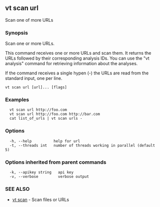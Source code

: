 ## vt scan url

Scan one of more URLs

### Synopsis

Scan one or more URLs.

This command receives one or more URLs and scan them. It returns the URLs followed
by their corresponding analysis IDs. You can use the "vt analysis" command for
retrieving information about the analyses.

If the command receives a single hypen (-) the URLs are read from the standard
input, one per line.

```
vt scan url [url]... [flags]
```

### Examples

```
  vt scan url http://foo.com
  vt scan url http://foo.com http://bar.com
  cat list_of_urls | vt scan urls -
```

### Options

```
  -h, --help          help for url
  -t, --threads int   number of threads working in parallel (default 5)
```

### Options inherited from parent commands

```
  -k, --apikey string   api key
  -v, --verbose         verbose output
```

### SEE ALSO

* [vt scan](vt_scan.md)	 - Scan files or URLs

